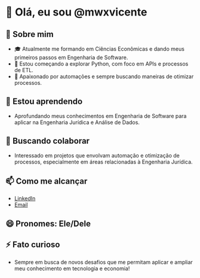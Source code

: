 # 👋 Olá, eu sou @mwxvicente

## 👀 Sobre mim
- 🎓 Atualmente me formando em Ciências Econômicas e dando meus primeiros passos em Engenharia de Software.
- 🐍 Estou começando a explorar Python, com foco em APIs e processos de ETL.
- 🤖 Apaixonado por automações e sempre buscando maneiras de otimizar processos.

## 🌱 Estou aprendendo
- Aprofundando meus conhecimentos em Engenharia de Software para aplicar na Engenharia Jurídica e Análise de Dados.

## 💞️ Buscando colaborar
- Interessado em projetos que envolvam automação e otimização de processos, especialmente em áreas relacionadas à Engenharia Jurídica.

## 📫 Como me alcançar
- [LinkedIn](https://www.linkedin.com/in/pedro-vicente-655400141/)
- [Email](mailto:ph.vicente@hotmail.com)

## 😄 Pronomes: Ele/Dele

## ⚡ Fato curioso
- Sempre em busca de novos desafios que me permitam aplicar e ampliar meu conhecimento em tecnologia e economia!
